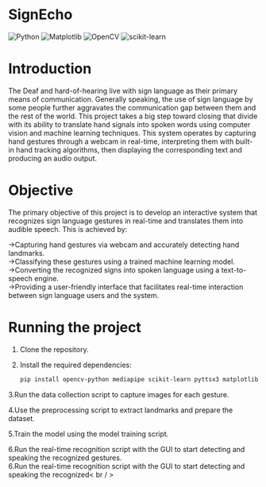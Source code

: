 # SignEcho

![Python](https://img.shields.io/badge/python-3670A0?style=for-the-badge&logo=python&logoColor=ffdd54)
![Matplotlib](https://img.shields.io/badge/Matplotlib-%23ffffff.svg?style=for-the-badge&logo=Matplotlib&logoColor=black)
![OpenCV](https://img.shields.io/badge/opencv-%23white.svg?style=for-the-badge&logo=opencv&logoColor=white)
![scikit-learn](https://img.shields.io/badge/scikit--learn-%23F7931E.svg?style=for-the-badge&logo=scikit-learn&logoColor=white)


# Introduction
The Deaf and hard-of-hearing live with sign language as their primary means of communication. Generally speaking, the use of sign language by some people further aggravates the communication gap between them and 
the rest of the world. This project takes a big step toward closing that divide with its ability to translate hand signals into spoken words using computer vision and machine learning techniques.
This system operates by capturing hand gestures through a webcam in real-time, interpreting them with built-in hand tracking algorithms, then displaying the corresponding text and producing an audio output.

# Objective
The primary objective of this project is to develop an interactive system that recognizes sign language gestures in real-time and translates them into audible speech. This is achieved by:

->Capturing hand gestures via webcam and accurately detecting hand landmarks.<br/>
->Classifying these gestures using a trained machine learning model.<br/>
->Converting the recognized signs into spoken language using a text-to-speech engine.<br/>
->Providing a user-friendly interface that facilitates real-time interaction between sign language users and the system.<br/>

# Running the project

1. Clone the repository.<br/>

2. Install the required dependencies:
   ```bash
   pip install opencv-python mediapipe scikit-learn pyttsx3 matplotlib numpy
3.Run the data collection script to capture images for each gesture.<br/>

4.Use the preprocessing script to extract landmarks and prepare the dataset.<br/>

5.Train the model using the model training script.<br/>

6.Run the real-time recognition script with the GUI to start detecting and speaking the recognized gestures.<br/>
6.Run the real-time recognition script with the GUI to start detecting and speaking the recognized< br / >



